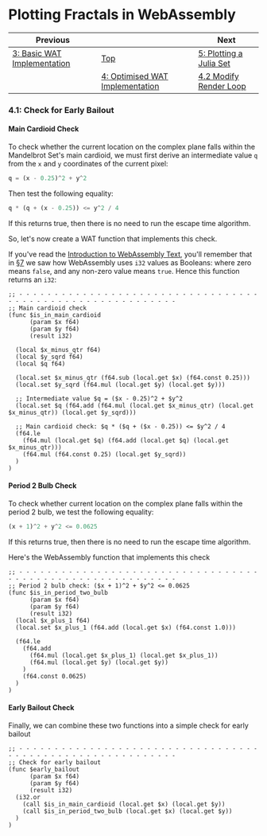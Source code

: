 # Plotting Fractals in WebAssembly

| Previous | | Next
|---|---|---
| [3: Basic WAT Implementation](../../03%20WAT%20Basic%20Implementation/) | [Top](/chriswhealy/plotting-fractals-in-webassembly) | [5: Plotting a Julia Set](../../05%20MB%20Julia%20Set/)
| | [4: Optimised WAT Implementation](../) | [4.2 Modify Render Loop](../02/)

### 4.1: Check for Early Bailout

#### Main Cardioid Check

To check whether the current location on the complex plane falls within the Mandelbrot Set's main cardioid, we must first derive an intermediate value `q` from the `x` and `y` coordinates of the current pixel:

```javascript
q = (x - 0.25)^2 + y^2
```

Then test the following equality:

```javascript
q * (q + (x - 0.25)) <= y^2 / 4
```

If this returns true, then there is no need to run the escape time algorithm.

So, let's now create a WAT function that implements this check.

If you've read the [Introduction to WebAssembly Text](../../../Introduction%20to%20WebAssembly%20Text/), you'll remember that in [§7](../../../07/) we saw how WebAssembly uses `i32` values as Booleans: where zero means `false`, and any non-zero value means `true`.  Hence this function returns an `i32`:

```wast
;; - - - - - - - - - - - - - - - - - - - - - - - - - - - - - - - - - - - - - - - - - - - - - - - - - - - - - - - - - -
;; Main cardioid check
(func $is_in_main_cardioid
      (param $x f64)
      (param $y f64)
      (result i32)

  (local $x_minus_qtr f64)
  (local $y_sqrd f64)
  (local $q f64)

  (local.set $x_minus_qtr (f64.sub (local.get $x) (f64.const 0.25)))
  (local.set $y_sqrd (f64.mul (local.get $y) (local.get $y)))

  ;; Intermediate value $q = ($x - 0.25)^2 + $y^2
  (local.set $q (f64.add (f64.mul (local.get $x_minus_qtr) (local.get $x_minus_qtr)) (local.get $y_sqrd)))

  ;; Main cardioid check: $q * ($q + ($x - 0.25)) <= $y^2 / 4
  (f64.le
    (f64.mul (local.get $q) (f64.add (local.get $q) (local.get $x_minus_qtr)))
    (f64.mul (f64.const 0.25) (local.get $y_sqrd))
  )
)
```

#### Period 2 Bulb Check

To check whether current location on the complex plane falls within the period 2 bulb, we test the following equality:

```javascript
(x + 1)^2 + y^2 <= 0.0625
```

If this returns true, then there is no need to run the escape time algorithm.

Here's the WebAssembly function that implements this check

```wast
;; - - - - - - - - - - - - - - - - - - - - - - - - - - - - - - - - - - - - - - - - - - - - - - - - - - - - - - - - - -
;; Period 2 bulb check: ($x + 1)^2 + $y^2 <= 0.0625
(func $is_in_period_two_bulb
      (param $x f64)
      (param $y f64)
      (result i32)
  (local $x_plus_1 f64)
  (local.set $x_plus_1 (f64.add (local.get $x) (f64.const 1.0)))

  (f64.le
    (f64.add
      (f64.mul (local.get $x_plus_1) (local.get $x_plus_1))
      (f64.mul (local.get $y) (local.get $y))
    )
    (f64.const 0.0625)
  )
)
```

#### Early Bailout Check

Finally, we can combine these two functions into a simple check for early bailout

```wast
;; - - - - - - - - - - - - - - - - - - - - - - - - - - - - - - - - - - - - - - - - - - - - - - - - - - - - - - - - - -
;; Check for early bailout
(func $early_bailout
      (param $x f64)
      (param $y f64)
      (result i32)
  (i32.or
    (call $is_in_main_cardioid (local.get $x) (local.get $y))
    (call $is_in_period_two_bulb (local.get $x) (local.get $y))
  )
)
```

